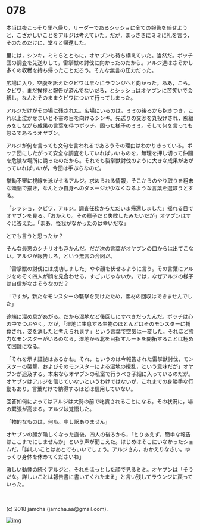 # 078

本当は夜こっそり里へ帰り，リーダーであるシッショに全ての報告を任せようと，こざかしいことをアルジは考えていた。だが，まっさきにミミに礼を言う，そのためだけに，堂々と帰還した。  

里には，シンキ，ミミらとともに，オヤブンも待ち構えていた。当然だ。ボッチ団の調査を先送りして，雷掌獣の討伐に向かったのだから。アルジ達はさぞかし多くの収穫を持ち帰ったことだろう。そんな無言の圧力だった。  

広場に入り，空腹を訴えたクビワは早々にラウンジへと向かった。ああ，こら。クビワ，まだ挨拶と報告が済んでないだろ，とシッショはオヤブンに苦笑いで会釈し，なんとそのままクビワについて行ってしまった。  

アルジだけがその場に残された。広場にいるのは，ミミの後ろから抱きつき，これ以上泣かせまいと不審の目を向けるシンキ。先送りの交渉を丸投げされ，腕組みをしながら成果の言葉を待つボッチ。困った様子のミミ。そして何を言っても怒るであろうオヤブン。  

アルジが何を言っても文句を言われるであろうその理由はわかりきっている。ボッチ団にしたがって安全な調査をしていればいいものを，無理を押し切って仲間を危険な場所に誘ったのだから。それでも裂掌獣討伐のように大きな成果があがっていればいいが，今回は手ぶらなのだ。  

挙動不審に視線を泳がせるアルジ。求められる情報，そこからのやり取りを粗末な頭脳で描き，なんとか自身へのダメージが少なくなるような言葉を選ぼうとする。  

「シッショ，クビワ，アルジ。調査任務からただいま帰還しました」揺れる目でオヤブンを見る。「おかえり。その様子だと失敗したみたいだが」オヤブンはすぐに答えた。「まあ，怪我がなかったのは幸いだな」  

とでも言うと思ったか？  

そんな最悪のシナリオも浮かんだ。だが次の言葉がオヤブンの口からは出てこない。アルジが報告しろ，という無言の合図だ。  

「雷掌獣の討伐には成功しました」やや顔を伏せるように言う。その言葉にアルジをのぞく四人が顔を見合わせる。すごいじゃないか。では，なぜアルジの様子は自信がなさそうなのだ？  

「ですが，新たなモンスターの襲撃を受けたため，素材の回収はできませんでした」  

途端に溜め息があがる。だから湿地など後回しにすべきだったんだ。ボッチは心の中でつぶやく。だが，「湿地に生息する生物のほとんどはそのモンスターに捕食され，姿を消したと考えられます」という言葉で空気は一変した。それほど強力なモンスターがいるのなら，湿地から北を目指すルートを開拓することは極めて困難になる。  

「それを示す証拠はあるかね。それ，というのは今報告された雷掌獣討伐，モンスターの襲撃，およびそのモンスターによる湿地の攪乱，という意味だが」オヤブンが追及する。本来ならオヤブンの私室で行うべき子細に入っているのだが。オヤブンはアルジを信じていないというわけではないが，これまでの身勝手な行動もあり，言葉だけで納得するほどは信用していない。  

回答如何によってはアルジは大勢の前で叱責されることになる。その状況に，場の緊張が高まる。アルジは覚悟した。  

「物的なものは，何も。申し訳ありません」  

オヤブンの顔が険しくなった直後，四人の後ろから，「とりあえず，簡単な報告はここまでにしませんか」という声が聞こえた。はじめはそこにいなかったショムだ。「詳しいことはあとでもいいでしょう。アルジさん，おかえりなさい。ゆっくり身体を休めてくださいね」  

激しい動悸の続くアルジと，それをほっとした顔で見るミミ。オヤブンは「そうだな。詳しいことは報告書に書いてくれたまえ」と言い残してラウンジに戻っていった。  

<br>  
<br>  
(c) 2018 jamcha (jamcha.aa@gmail.com).  

[![img](http://i.creativecommons.org/l/by-nc-sa/4.0/88x31.png)](http://creativecommons.org/licenses/by-nc-sa/4.0/deed)